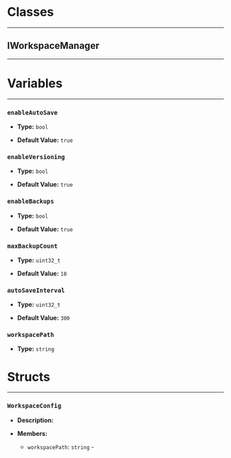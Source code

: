 # Classes
---

## IWorkspaceManager
---




# Variables
---

### `enableAutoSave`

- **Type:** `bool`

- **Default Value:** `true`



### `enableVersioning`

- **Type:** `bool`

- **Default Value:** `true`



### `enableBackups`

- **Type:** `bool`

- **Default Value:** `true`



### `maxBackupCount`

- **Type:** `uint32_t`

- **Default Value:** `10`



### `autoSaveInterval`

- **Type:** `uint32_t`

- **Default Value:** `300`



### `workspacePath`

- **Type:** `string`




# Structs
---

### `WorkspaceConfig`

- **Description:** 

- **Members:**

  - `workspacePath`: `string` - 


